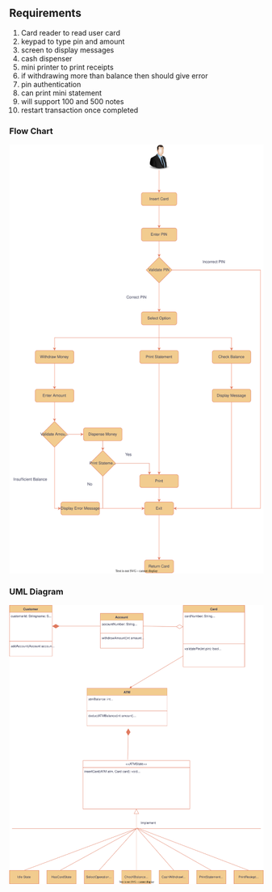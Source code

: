 ## Requirements

1. Card reader to read user card
2. keypad to type pin and amount
3. screen to display messages
4. cash dispenser
5. mini printer to print receipts
6. if withdrawing more than balance then should give error
7. pin authentication
8. can print mini statement
9. will support 100 and 500 notes
10. restart transaction once completed
### Flow Chart

![Flow Chart](flowchart.drawio.svg)

### UML Diagram

![UML Diagram](UMldiagram.drawio.svg)